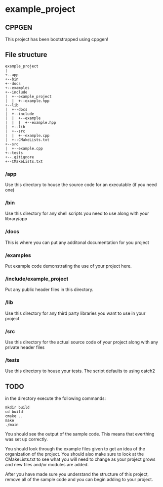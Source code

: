 # example_project

## CPPGEN

This project has been bootstrapped using cppgen!

## File structure

```
example_project
|
+--app
+--bin
+--docs
+--examples
+--include
|  +--example_project
|  |  +--example.hpp
+--lib
|  +--docs
|  +--include
|  |  +--example
|  |  |  +--example.hpp
|  +--lib
|  +--src
|  |  +--example.cpp
|  +--CMakeLists.txt
+--src
|  +--example.cpp
+--tests
+--.gitignore
+--CMakeLists.txt
```

### /app

Use this directory to house the source code for an executable (if you need one)

### /bin

Use this directory for any shell scripts you need to use along with your library/app

### /docs

This is where you can put any additonal documentation for you project

### /examples

Put example code demonstrating the use of your project here.

### /include/example_project

Put any public header files in this directory.

### /lib

Use this directory for any third party libraries you want to use in your project

### /src

Use this directory for the actual source code of your project along with any private header files

### /tests

Use this directory to house your tests. The script defaults to using catch2

## TODO

in the  directory execute the following commands:

```
mkdir build
cd build
cmake ..
make
./main
```

You should see the output of the sample code. This means that everthing was set up correctly.

You should look through the example files given to get an idea of the organization of the project. You should also make sure to look at the CMakeLists.txt to see what you will need
to change as your project grows and new files and/or modules are added.

After you have made sure you understand the structure of this project, remove all of the sample code and you can begin adding to your project.
